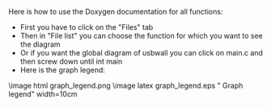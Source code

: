 Here is how to use the Doxygen documentation for all functions:
* First you have to click on the "Files" tab
 * Then in "File list" you can choose the function for which you want to see the 
   diagram
 * Or if you want the global diagram of usbwall you can click on main.c and then screw down until int main 
* Here is the graph legend:



\image html graph_legend.png
\image latex graph_legend.eps " Graph legend" width=10cm

